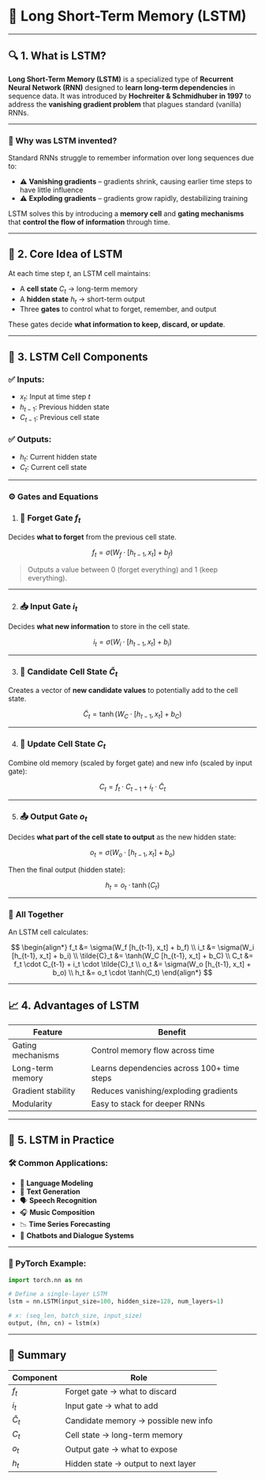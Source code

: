 # 🧠 **Long Short-Term Memory (LSTM)**

---

## 🔍 **1. What is LSTM?**

**Long Short-Term Memory (LSTM)** is a specialized type of **Recurrent Neural Network (RNN)** designed to **learn long-term dependencies** in sequence data. It was introduced by **Hochreiter & Schmidhuber in 1997** to address the **vanishing gradient problem** that plagues standard (vanilla) RNNs.

---

### 📌 Why was LSTM invented?

Standard RNNs struggle to remember information over long sequences due to:

* ⚠️ **Vanishing gradients** – gradients shrink, causing earlier time steps to have little influence
* ⚠️ **Exploding gradients** – gradients grow rapidly, destabilizing training

LSTM solves this by introducing a **memory cell** and **gating mechanisms** that **control the flow of information** through time.

---

## 🧱 **2. Core Idea of LSTM**

At each time step $t$, an LSTM cell maintains:

* A **cell state** $C_t$ → long-term memory
* A **hidden state** $h_t$ → short-term output
* Three **gates** to control what to forget, remember, and output

These gates decide **what information to keep, discard, or update**.

---

## 🔐 **3. LSTM Cell Components**

### ✅ Inputs:

* $x_t$: Input at time step $t$
* $h_{t-1}$: Previous hidden state
* $C_{t-1}$: Previous cell state

### ✅ Outputs:

* $h_t$: Current hidden state
* $C_t$: Current cell state

---

### ⚙️ **Gates and Equations**

1. ### 🧹 **Forget Gate** $f_t$

Decides **what to forget** from the previous cell state.

$$
f_t = \sigma(W_f \cdot [h_{t-1}, x_t] + b_f)
$$

> Outputs a value between 0 (forget everything) and 1 (keep everything).

---

2. ### 📥 **Input Gate** $i_t$

Decides **what new information** to store in the cell state.

$$
i_t = \sigma(W_i \cdot [h_{t-1}, x_t] + b_i)
$$

---

3. ### 💾 **Candidate Cell State** $\tilde{C}_t$

Creates a vector of **new candidate values** to potentially add to the cell state.

$$
\tilde{C}_t = \tanh(W_C \cdot [h_{t-1}, x_t] + b_C)
$$

---

4. ### 🧠 **Update Cell State** $C_t$

Combine old memory (scaled by forget gate) and new info (scaled by input gate):

$$
C_t = f_t \cdot C_{t-1} + i_t \cdot \tilde{C}_t
$$

---

5. ### 📤 **Output Gate** $o_t$

Decides **what part of the cell state to output** as the new hidden state:

$$
o_t = \sigma(W_o \cdot [h_{t-1}, x_t] + b_o)
$$

Then the final output (hidden state):

$$
h_t = o_t \cdot \tanh(C_t)
$$

---

### 🧮 **All Together**

An LSTM cell calculates:

$$
\begin{align*}
f_t &= \sigma(W_f [h_{t-1}, x_t] + b_f) \\
i_t &= \sigma(W_i [h_{t-1}, x_t] + b_i) \\
\tilde{C}_t &= \tanh(W_C [h_{t-1}, x_t] + b_C) \\
C_t &= f_t \cdot C_{t-1} + i_t \cdot \tilde{C}_t \\
o_t &= \sigma(W_o [h_{t-1}, x_t] + b_o) \\
h_t &= o_t \cdot \tanh(C_t)
\end{align*}
$$

---

## 📈 **4. Advantages of LSTM**

| Feature            | Benefit                                    |
| ------------------ | ------------------------------------------ |
| Gating mechanisms  | Control memory flow across time            |
| Long-term memory   | Learns dependencies across 100+ time steps |
| Gradient stability | Reduces vanishing/exploding gradients      |
| Modularity         | Easy to stack for deeper RNNs              |

---

## 🚀 **5. LSTM in Practice**

### 🛠️ Common Applications:

* 📖 **Language Modeling**
* 🧠 **Text Generation**
* 🗣️ **Speech Recognition**
* 🎧 **Music Composition**
* 📉 **Time Series Forecasting**
* 🤖 **Chatbots and Dialogue Systems**

---

### 🧪 PyTorch Example:

```python
import torch.nn as nn

# Define a single-layer LSTM
lstm = nn.LSTM(input_size=100, hidden_size=128, num_layers=1)

# x: (seq_len, batch_size, input_size)
output, (hn, cn) = lstm(x)
```

---

## 🧾 Summary

| Component     | Role                                 |
| ------------- | ------------------------------------ |
| $f_t$         | Forget gate → what to discard        |
| $i_t$         | Input gate → what to add             |
| $\tilde{C}_t$ | Candidate memory → possible new info |
| $C_t$         | Cell state → long-term memory        |
| $o_t$         | Output gate → what to expose         |
| $h_t$         | Hidden state → output to next layer  |

